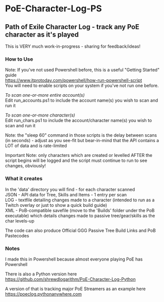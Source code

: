 # PoE-Character-Log-PS #
## Path of Exile Character Log - track any PoE character as it's played ##

This is VERY much work-in-progress - sharing for feedback/ideas!

### How to Use ###
Note: If you've not used Powershell before, this is a useful "Getting Started" guide  
https://www.itprotoday.com/powershell/how-run-powershell-script  
You will need to enable scripts on your system if you've not run one before.

*To scan one-or-more entire account(s)*  
Edit run_accounts.ps1 to include the account name(s) you wish to scan and run it

*To scan one-or-more character(s)*  
Edit run_chars.ps1 to include the account/character name(s) you wish to scan and run it

Note: the "sleep 60" command in those scripts is the delay between scans (in seconds) - adjust as you see-fit but bear-in-mind that the API contains a LOT of data and is rate-limited 

Important Note: only characters which are created or levelled AFTER the script begins will be logged and the script must continue to run to see changes, obviously!

### What it creates ###
In the 'data' directory you will find - for each character scanned  
JSON - API data for Tree, Skills and Items - 1 entry per scan  
LOG -  textfile detailing changes made to a character (intended to run as a Twitch overlay or just to show a quick build guide)  
XML - PoB-compatible savefile (move to the 'Builds' folder under the PoB executable) which details changes made to passive tree/gear/skills as the char levels-up

The code can also produce Official GGG Passive Tree Build Links and PoB Pastecodes 

### Notes ###
I made this in Powershell because almost everyone playing PoE has Powershell  

There is also a Python version here   
https://github.com/shrewdlogarithm/PoE-Character-Log-Python

A version of that is tracking major PoE Streamers as an example here  
https://poeclog.pythonanywhere.com
